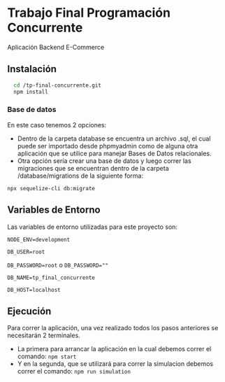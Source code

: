 
# Trabajo Final Programación Concurrente

Aplicación Backend E-Commerce


## Instalación

```bash
  cd /tp-final-concurrente.git
  npm install 
```
### Base de datos
En este caso tenemos 2 opciones:

- Dentro de la carpeta database se encuentra un archivo .sql, el cual puede ser importado desde phpmyadmin como de alguna otra aplicación que se utilice para manejar Bases de Datos relacionales.
- Otra opción sería crear una base de datos y luego correr las migraciones que se encuentran dentro de la carpeta /database/migrations de la siguiente forma:
```
npx sequelize-cli db:migrate
```
    
## Variables de Entorno

Las variables de entorno utilizadas para este proyecto son:

`NODE_ENV=development`

`DB_USER=root`

`DB_PASSWORD=root` o `DB_PASSWORD=""`

`DB_NAME=tp_final_concurrente`

`DB_HOST=localhost`


## Ejecución

Para correr la aplicación, una vez realizado todos los pasos anteriores se necesitarán 2 terminales.
- La primera para arrancar la aplicación en la cual debemos correr el comando: `npm start`
- Y en la segunda, que se utilizará para correr la simulacion debemos correr el comando: `npm run simulation`

